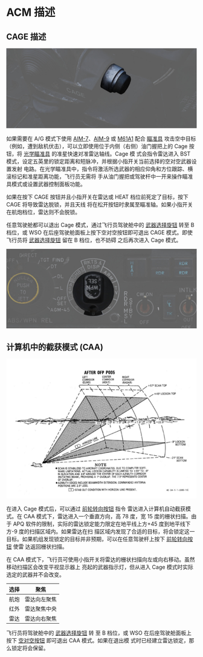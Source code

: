 # ACM 描述

## CAGE 描述

![pilot_cage_button](../../img/pilot_cage_button.jpg)

如果需要在 A/G 模式下使用
[AIM-7](../../stores/air_to_air/aim_7.md)、[AIM-9](../../stores/air_to_air/aim_9.md) 或
[M61A1](../../stores/guns.md) 配合 [瞄准具](../../cockpit/pilot/dscg_controls.md#sight-mode-knob)
攻击空中目标（例如，遭到敌机伏击），可以立即使用位于内侧（右侧）油门握把上的 Cage 按钮，将
[光学瞄准具](../../cockpit/pilot/dscg_controls.md#sight-mode-knob) 的准星快速对准雷达轴线。Cage 模
式会指令雷达进入 BST 模式，设定五英里的锁定距离和短脉冲，并根据小指开关当前选择的空对空武器设置发射
电路。在光学瞄准具中，指令将激活所选武器的相应仰角和方位跟踪、横滚标记和准星距离功能，飞行员无需将
手从油门握把或驾驶杆中一开来操作瞄准具模式或设置武器控制面板功能。

如果在按下 CAGE 按钮并且小指开关在雷达或 HEAT 档位前死定了目标，按下 CAGE 将导致雷达脱锁，并且天线
将在松开按钮时隶属至瞄准轴。如果小指开关在航炮档位，雷达则不会脱锁。

任意驾驶舱都可以退出 Cage 模式，通过飞行员驾驶舱中的
[武器选择旋钮](../../cockpit/pilot/weapon_management.md#weapon-selector-knob) 转至 B 档位，或 WSO
在后座驾驶舱面板上按下空对空按钮即可退出 CAGE 模式。即使飞行员将
[武器选择旋钮](../../cockpit/pilot/weapon_management.md#weapon-selector-knob) 留在 B 档位，也不妨碍
之后再次进入 Cage 模式。

![pilot_weapon_selector_knob](../../img/pilot_weapon_selector_b_pos.jpg)

## 计算机中的截获模式 (CAA)

![CAA](../../img/CAA.jpg)

在进入 Cage 模式后，可以通过
[前轮转向按钮](../../systems/flight_controls_gear/gear_ground_handling.md#nose-gear-steering) 指令
雷达进入计算机自动截获模式。在 CAA 模式下，雷达进入一个垂直方向，高 78 度，宽 15 度的栅状扫描。由于
APQ 软件的限制，实际的雷达锁定能力限定在地平线上方+45 度到地平线下方-9 度的扫描区域内。如果雷达在扫
描区域内发现了合适的目标，将会锁定这一目标。如果机组发现锁定的目标并非预期，可以在任意驾驶杆上按下
[前轮转向按钮](../../systems/flight_controls_gear/gear_ground_handling.md#nose-gear-steering) 使雷
达返回栅状扫描。

在 CAA 模式下，飞行员可使用小指开关将雷达的栅状扫描向左或向右移动。虽然移动扫描区会改变平视显示器上
亮起的武器指示灯，但从进入 Cage 模式时实际选定的武器并不会改变。

| 选择 | 聚焦         |
| ---- | ------------ |
| 航炮 | 雷达向左聚焦 |
| 红外 | 雷达聚焦中央 |
| 雷达 | 雷达向右聚焦 |

飞行员将驾驶舱中的 [武器选择旋钮](../../cockpit/pilot/weapon_management.md#weapon-selector-knob) 转
至 B 档位，或 WSO 在后座驾驶舱面板上按下
[空对空按钮](../../cockpit/wso/left_sub_panel.md#air-to-air-light) 即可退出 CAA 模式。如果在退出模
式时已经建立雷达锁定，那么锁定将会保留。
